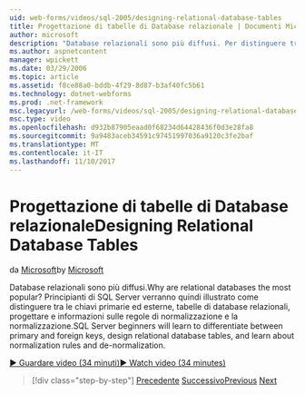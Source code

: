 ```yaml
---
uid: web-forms/videos/sql-2005/designing-relational-database-tables
title: Progettazione di tabelle di Database relazionale | Documenti Microsoft
author: microsoft
description: "Database relazionali sono più diffusi. Per distinguere tra le chiavi primarie ed esterne, database relazionali di progettazione, verranno illustrato principianti di SQL Server..."
ms.author: aspnetcontent
manager: wpickett
ms.date: 03/29/2006
ms.topic: article
ms.assetid: f8ce88a0-bddb-4f29-8d87-b3af40fc5b61
ms.technology: dotnet-webforms
ms.prod: .net-framework
msc.legacyurl: /web-forms/videos/sql-2005/designing-relational-database-tables
msc.type: video
ms.openlocfilehash: d932b87905eaad0f68234d64428436f0d3e28fa8
ms.sourcegitcommit: 9a9483aceb34591c97451997036a9120c3fe2baf
ms.translationtype: MT
ms.contentlocale: it-IT
ms.lasthandoff: 11/10/2017
---
```

<a name="designing-relational-database-tables"></a><span data-ttu-id="39eb9-104">Progettazione di tabelle di Database relazionale</span><span class="sxs-lookup"><span data-stu-id="39eb9-104">Designing Relational Database Tables</span></span>
====================
<span data-ttu-id="39eb9-105">da [Microsoft](https://github.com/microsoft)</span><span class="sxs-lookup"><span data-stu-id="39eb9-105">by [Microsoft](https://github.com/microsoft)</span></span>

<span data-ttu-id="39eb9-106">Database relazionali sono più diffusi.</span><span class="sxs-lookup"><span data-stu-id="39eb9-106">Why are relational databases the most popular?</span></span> <span data-ttu-id="39eb9-107">Principianti di SQL Server verranno quindi illustrato come distinguere tra le chiavi primarie ed esterne, tabelle di database relazionali, progettare e informazioni sulle regole di normalizzazione e la normalizzazione.</span><span class="sxs-lookup"><span data-stu-id="39eb9-107">SQL Server beginners will learn to differentiate between primary and foreign keys, design relational database tables, and learn about normalization rules and de-normalization.</span></span>

[<span data-ttu-id="39eb9-108">&#9654; Guardare video (34 minuti)</span><span class="sxs-lookup"><span data-stu-id="39eb9-108">&#9654; Watch video (34 minutes)</span></span>](https://channel9.msdn.com/Blogs/ASP-NET-Site-Videos/designing-relational-database-tables)

>[!div class="step-by-step"]
<span data-ttu-id="39eb9-109">[Precedente](more-about-column-data-types-and-other-properties.md)
[Successivo](manipulating-database-data.md)</span><span class="sxs-lookup"><span data-stu-id="39eb9-109">[Previous](more-about-column-data-types-and-other-properties.md)
[Next](manipulating-database-data.md)</span></span>
